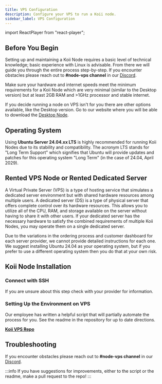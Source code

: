 ```yaml
---
title: VPS Configuration
description: Configure your VPS to run a Koii node.
sidebar_label: VPS Configuration
---
```


import ReactPlayer from "react-player";

## Before You Begin

Setting up and maintaining a Koii Node requires a basic level of technical knowledge; basic experience with Linux is advisable. From there we will guide you through the entire process step-by-step. If you encounter obstacles please reach out to **#node-vps channel** in our [Discord](https://discord.gg/koii-network).

Make sure your hardware and internet speeds meet the minimum requirements for a Koii Node which are very minimal (similar to the Desktop version) but at least 2GB RAM and >1GHz processor and stable internet.

If you decide running a node on VPS isn't for you there are other options available, like the Desktop version. Go to our website where you will be able to download the [Desktop Node](https://www.koii.network/nodes).

## Operating System

Using **Ubuntu Server 24.04.xx LTS** is highly recommended for running Koii Nodes due to its stability and compatibility. The acronym LTS stands for "Long Term Support" which signifies that Ubuntu will provide updates and patches for this operating system "Long Term" (in the case of 24.04, April 2029).

## Rented VPS Node or Rented Dedicated Server

A Virtual Private Server (VPS) is a type of hosting service that simulates a dedicated server environment but with shared hardware resources among multiple users. A dedicated server (DS) is a type of physical server that offers complete control over its hardware resources. This allows you to utilize all of the CPU, RAM, and storage available on the server without having to share it with other users. If your dedicated server has the necessary hardware to satisfy the combined requirements of multiple Koii Nodes, you may operate them on a single dedicated server.

Due to the variations in the ordering process and customer dashboard for each server provider, we cannot provide detailed instructions for each one. We suggest installing Ubuntu 24.04 as your operating system, but if you prefer to use a different operating system then you do that at your own risk.

## Koii Node Installation

### Connect with SSH

If you are unsure about this step check with your provider for information.

### Setting Up the Environment on VPS

Our employee has written a helpful script that will partially automate the process for you. See the readme in the repository for up to date directions.

**[Koii VPS Repo](https://github.com/crystal-koii/koii-vps)**

## Troubleshooting

If you encounter obstacles please reach out to **#node-vps channel** in our [Discord](https://discord.gg/koii-network).

:::info
If you have suggestions for improvements, either to the script or the readme, make a pull request to the repo!
:::
